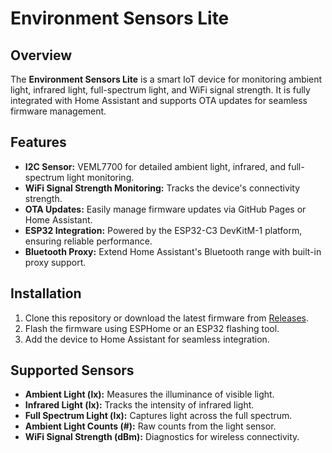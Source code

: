 # Environment Sensors Lite

## Overview
The **Environment Sensors Lite** is a smart IoT device for monitoring ambient light, infrared light, full-spectrum light, and WiFi signal strength. It is fully integrated with Home Assistant and supports OTA updates for seamless firmware management.

## Features
- **I2C Sensor:** VEML7700 for detailed ambient light, infrared, and full-spectrum light monitoring.
- **WiFi Signal Strength Monitoring:** Tracks the device's connectivity strength.
- **OTA Updates:** Easily manage firmware updates via GitHub Pages or Home Assistant.
- **ESP32 Integration:** Powered by the ESP32-C3 DevKitM-1 platform, ensuring reliable performance.
- **Bluetooth Proxy:** Extend Home Assistant's Bluetooth range with built-in proxy support.

## Installation
1. Clone this repository or download the latest firmware from [Releases](https://github.com/vertex-automation/environment-sensors/releases).
2. Flash the firmware using ESPHome or an ESP32 flashing tool.
3. Add the device to Home Assistant for seamless integration.

## Supported Sensors
- **Ambient Light (lx):** Measures the illuminance of visible light.
- **Infrared Light (lx):** Tracks the intensity of infrared light.
- **Full Spectrum Light (lx):** Captures light across the full spectrum.
- **Ambient Light Counts (#):** Raw counts from the light sensor.
- **WiFi Signal Strength (dBm):** Diagnostics for wireless connectivity.
